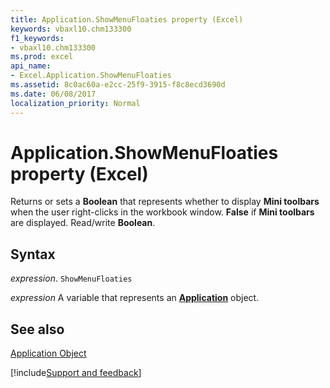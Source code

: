 ```yaml
---
title: Application.ShowMenuFloaties property (Excel)
keywords: vbaxl10.chm133300
f1_keywords:
- vbaxl10.chm133300
ms.prod: excel
api_name:
- Excel.Application.ShowMenuFloaties
ms.assetid: 8c0ac60a-e2cc-25f9-3915-f8c8ecd3690d
ms.date: 06/08/2017
localization_priority: Normal
---
```



# Application.ShowMenuFloaties property (Excel)

Returns or sets a  **Boolean** that represents whether to display **Mini toolbars** when the user right-clicks in the workbook window. **False** if **Mini toolbars** are displayed. Read/write **Boolean**.


## Syntax

_expression_. `ShowMenuFloaties`

_expression_ A variable that represents an **[Application](Excel.Application(object).md)** object.


## See also


[Application Object](Excel.Application(object).md)

[!include[Support and feedback](~/includes/feedback-boilerplate.md)]